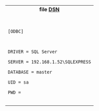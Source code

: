 <table border='0'>
<tr><td align='center'>
<b>file <a href='http://en.wikipedia.org/wiki/Data_Source_Name'>DSN</a></b>
</td></tr>

<tr><td><pre><code><br>
[ODBC]<br>
<br>
DRIVER = SQL Server<br>
SERVER = 192.168.1.52\SQLEXPRESS<br>
DATABASE = master<br>
UID = sa<br>
PWD =<br>
</code></pre></td></tr>

</table>